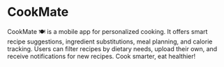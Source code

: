 # CookMate
CookMate 🍽️ is a mobile app for personalized cooking. It offers smart recipe suggestions, ingredient substitutions, meal planning, and calorie tracking. Users can filter recipes by dietary needs, upload their own, and receive notifications for new recipes. Cook smarter, eat healthier!
